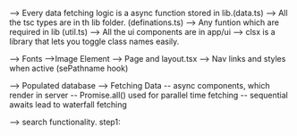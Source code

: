 --> Every data fetching logic is a async function stored in lib.(data.ts)
--> All the tsc types are in th lib folder. (definations.ts)
--> Any funtion which are required in lib (util.ts)
--> All the ui components are in app/ui
--> clsx is a library that lets you toggle class names easily.

--> Fonts
-->Image Element
--> Page and layout.tsx
--> Nav links and styles when active (sePathname hook)

--> Populated database
--> Fetching Data
    -- async components, which render in server
    -- Promise.all() used for parallel time fetching
    -- sequential awaits lead to waterfall fetching

--> search functionality.
step1: 

